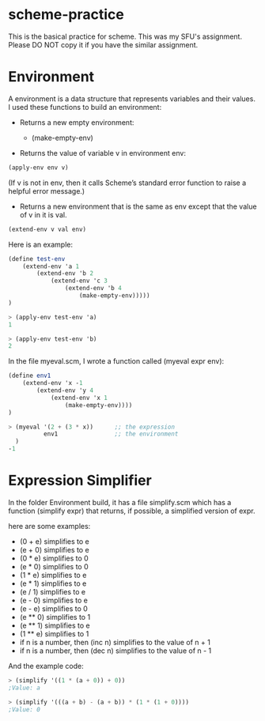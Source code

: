 # scheme-practice
This is the basical practice for scheme.
This was my SFU's assignment. Please DO NOT copy it if you have the similar assignment.

# Environment
A environment is a data structure that represents variables and their values. 
I used these functions to build an environment:

* Returns a new empty environment:
  * (make-empty-env)

* Returns the value of variable v in environment env:
```scheme
(apply-env env v)
```
(If v is not in env, then it calls Scheme’s standard error function to raise a helpful error message.)

* Returns a new environment that is the same as env except that the value of v in it is val.
```scheme
(extend-env v val env)
```
Here is an example:
```scheme
(define test-env
    (extend-env 'a 1
        (extend-env 'b 2
            (extend-env 'c 3
                (extend-env 'b 4
                    (make-empty-env)))))
)

> (apply-env test-env 'a)
1

> (apply-env test-env 'b)
2
```

In the file myeval.scm, I wrote a function called (myeval expr env):
```scheme
(define env1
    (extend-env 'x -1
        (extend-env 'y 4
            (extend-env 'x 1
                (make-empty-env))))
)

> (myeval '(2 + (3 * x))      ;; the expression
          env1                ;; the environment
  )
-1
```

# Expression Simplifier
In the folder Environment build, it has a file simplify.scm which has a function (simplify expr) that returns, if possible, a simplified version of expr. 

here are some examples:

* (0 + e) simplifies to e
* (e + 0) simplifies to e
* (0 * e) simplifies to 0
* (e * 0) simplifies to 0
* (1 * e) simplifies to e
* (e * 1) simplifies to e
* (e / 1) simplifies to e
* (e - 0) simplifies to e
* (e - e) simplifies to 0
* (e ** 0) simplifies to 1
* (e ** 1) simplifies to e
* (1 ** e) simplifies to 1
* if n is a number, then (inc n) simplifies to the value of n + 1
* if n is a number, then (dec n) simplifies to the value of n - 1

And the example code:

```scheme
> (simplify '((1 * (a + 0)) + 0))
;Value: a

> (simplify '(((a + b) - (a + b)) * (1 * (1 + 0))))
;Value: 0
```

